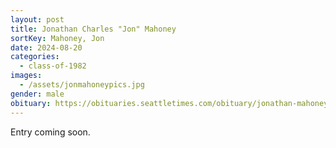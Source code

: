```yaml
---
layout: post
title: Jonathan Charles "Jon" Mahoney
sortKey: Mahoney, Jon
date: 2024-08-20
categories:
  - class-of-1982
images:
  - /assets/jonmahoneypics.jpg
gender: male
obituary: https://obituaries.seattletimes.com/obituary/jonathan-mahoney-1091156953
---
```

E﻿ntry coming soon.